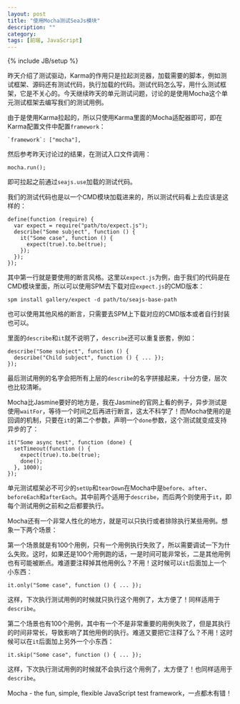 ```yaml
---
layout: post
title: "使用Mocha测试SeaJs模块"
description: ""
category: 
tags: [前端, JavaScript]
---
```

{% include JB/setup %}

昨天介绍了测试驱动，Karma的作用只是拉起浏览器，加载需要的脚本，例如测试框架、源码还有测试代码，执行加载的代码。测试代码怎么写，用什么测试框架，它是不关心的。今天继续昨天的单元测试问题，讨论的是使用Mocha这个单元测试框架去编写我们的测试用例。

由于是使用Karma拉起的，所以只使用Karma里面的Mocha适配器即可，即在Karma配置文件中配置`framework`：

    `framework`: ["mocha"],

然后参考昨天讨论过的结果，在测试入口文件调用：

    mocha.run();

即可拉起之前通过`seajs.use`加载的测试代码。

我们的测试代码也是以一个CMD模块加载进来的，所以测试代码看上去应该是这样的：

    define(function (require) {
      var expect = require("path/to/expect.js");
      describe("Some subject", function () {
        it("Some case", function () {
          expect(true).to.be(true);
        });
      });
    });

其中第一行就是要使用的断言风格。这里以`expect.js`为例，由于我们的代码是在CMD模块里面，所以可以使用SPM去下载对应`expect.js`的CMD版本：

    spm install gallery/expect -d path/to/seajs-base-path

也可以使用其他风格的断言，只需要去SPM上下载对应的CMD版本或者自行封装也可以。

里面的`describe`和`it`就不说明了，`describe`还可以重复嵌套，例如：

    describe("Some subject", function () {
      describe("Child subject", function () { ... });
    });

最后测试用例的名字会把所有上层的`describe`的名字拼接起来，十分方便，层次也比较清晰。

Mocha比Jasmine要好的地方是，我在Jasmine的官网上看的例子，异步测试是使用`waitFor`，等待一个时间之后再进行断言，这太不科学了！而Mocha使用的是回调的机制，只要在`it`的第二个参数，声明一个`done`参数，这个测试就变成支持异步的了：

    it("Some async test", function (done) {
      setTimeout(function () {
        expect(true).to.be(true);
        done();
      }, 1000);
    });

单元测试框架必不可少的`setUp`和`tearDown`在Mocha中是`before`、`after`、`beforeEach`和`afterEach`。其中前两个适用于`describe`，而后两个则使用于`it`，即每个测试用例之前和之后都要执行。

Mocha还有一个非常人性化的地方，就是可以只执行或者排除执行某些用例。想象一下两个场景：

第一个场景就是有100个用例，只有一个用例执行失败了，所以需要调试一下为什么失败。这时，如果还是100个用例跑的话，一是时间可能非常长，二是其他用例也有可能被断点。难道要注释掉其他用例么？不用！这时候可以`it`后面加上一个小东西：

    it.only("Some case", function () { ... });

这样，下次执行测试用例的时候就只执行这个用例了，太方便了！同样适用于`describe`。

第二个场景也有100个用例，其中有一个不是非常重要的用例失败了，但是其执行的时间非常长，导致影响了其他用例的执行。难道又要把它注释了么？不用！这时候可以在`it`后面加上另外一个小东西：

    it.skip("Some case", function () { ... });

这样，下次执行测试用例的时候就不会执行这个用例了，太方便了！也同样适用于`describe`。

Mocha - the fun, simple, flexible JavaScript test framework，一点都木有错！
